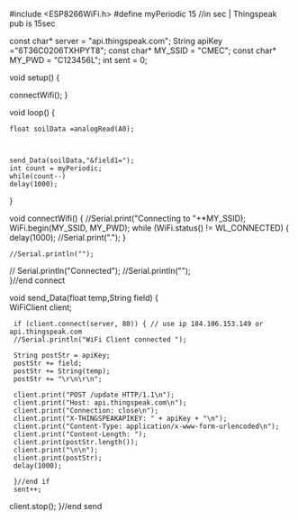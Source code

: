    #include <ESP8266WiFi.h>
  #define myPeriodic 15 //in sec | Thingspeak pub is 15sec
  
  
  const char* server = "api.thingspeak.com";
  String apiKey ="6T36C0206TXHPYT8";
  const char* MY_SSID = "CMEC"; 
  const char* MY_PWD = "C123456L";
  int sent = 0;
  
  void setup() {
  
    
  connectWifi();
  }
  
  void loop() {
  
    float soilData =analogRead(A0);
  
  
  
    send_Data(soilData,"&field1=");
    int count = myPeriodic;
    while(count--)
    delay(1000);
    
   
 }
  
  void connectWifi()
  {
    //Serial.print("Connecting to "+*MY_SSID);
    WiFi.begin(MY_SSID, MY_PWD);
    while (WiFi.status() != WL_CONNECTED) {
    delay(1000);
    //Serial.print(".");
    }
    
    //Serial.println("");
   // Serial.println("Connected");
    //Serial.println("");  
  }//end connect
  
  void send_Data(float temp,String field)
  {  
     WiFiClient client;
    
     if (client.connect(server, 80)) { // use ip 184.106.153.149 or api.thingspeak.com
     //Serial.println("WiFi Client connected ");
     
     String postStr = apiKey;
     postStr += field;
     postStr += String(temp);
     postStr += "\r\n\r\n";
     
     client.print("POST /update HTTP/1.1\n");
     client.print("Host: api.thingspeak.com\n");
     client.print("Connection: close\n");
     client.print("X-THINGSPEAKAPIKEY: " + apiKey + "\n");
     client.print("Content-Type: application/x-www-form-urlencoded\n");
     client.print("Content-Length: ");
     client.print(postStr.length());
     client.print("\n\n");
     client.print(postStr);
     delay(1000);
     
     }//end if
     sent++;
   client.stop();
  }//end send
